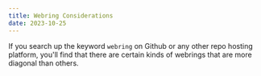 ```yaml
---
title: Webring Considerations
date: 2023-10-25
---
```

If you search up the keyword `webring` on Github or any other repo hosting platform, you'll find that there are certain kinds of webrings that are more diagonal than others.

